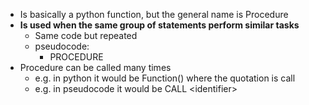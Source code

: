 - Is basically a python function, but the general name is Procedure
- **Is used when the same group of statements perform similar tasks**
	- Same code but repeated
	- pseudocode: 
		- PROCEDURE
- Procedure can be called many times 
	- e.g. in python it would be Function() where the quotation is call
	- e.g. in pseudocode it would be CALL \<identifier>